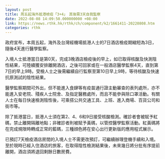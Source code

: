 ```yaml
---
layout: post
title: 周五起海外抵港檢疫「3+4」　其後需3天自我監察
date: 2022-08-08 14:09:50.000000000 +08:00
link: https://news.rthk.hk/rthk/ch/component/k2/1661411-20220808.htm
categories: rthk
---
```


政府宣布，本周五起，海外及台灣經機場抵港人士的7日酒店檢疫期縮短為3日，隨後4天進行醫學監察。

入境人士抵港當日是第0天，完成3晚酒店檢疫後的早上，如已取得核酸及快測陰性結果，可陸續獲安排離開酒店，之後可回家或在一般酒店醫學監察4天，直到第7日的早上9時。受檢人士之後需繼續自行監察至第10日早上9時，等待核酸及快速抗原測試的陰性結果。

醫學監察期間可外出，但不能進入食肆等有疫苗通行證主動審查的表列處所，亦不能進入安老院、殘疾人士院舍、及指定醫務處所，而且不能參與除口罩活動。有關人士在每日快速檢測陰性後，可乘搭公共交通工具、上班、進入商場、百貨公司和街市等。

除了抵港當日，抵港人士須在第2、4、6和9日接受核酸檢測。確診者會被賦予紅碼，禁止離開隔離地點；非確診者則被賦予黃碼，以管控醫學監察活動。紅黃碼將在完成規限時轉成正常的藍碼，三種顔色將在安心出行更新版的應用程式展示。

已預訂7天檢疫酒店房間的入境人士不需更改預訂，可繼續辦理登機手續和入境。至於現時已經入住酒店的旅客，在取得陰性檢測結果後，未來幾日將分批有序提前離開，酒店須將退回剩餘日數房費。
